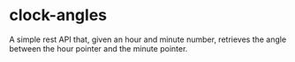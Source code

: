# clock-angles
A simple rest API that, given an hour and minute number, retrieves the angle between the hour pointer and the minute pointer. 
